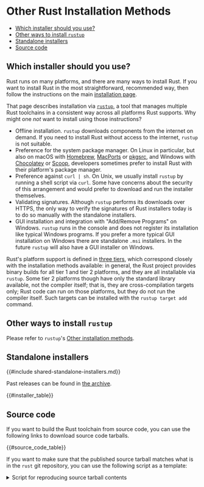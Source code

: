 # Other Rust Installation Methods

- [Which installer should you use?](#which)
- [Other ways to install `rustup`](#rustup)
- [Standalone installers](#standalone)
- [Source code](#source-code)

## Which installer should you use?

<span id="which"></span>

Rust runs on many platforms, and there are many ways to install Rust. If you
want to install Rust in the most straightforward, recommended way, then follow
the instructions on the main [installation page].

That page describes installation via [`rustup`], a tool that manages multiple
Rust toolchains in a consistent way across all platforms Rust supports. Why
might one _not_ want to install using those instructions?

- Offline installation. `rustup` downloads components from the internet on
  demand. If you need to install Rust without access to the internet, `rustup`
  is not suitable.
- Preference for the system package manager. On Linux in particular, but also on
  macOS with [Homebrew], [MacPorts] or [pkgsrc], and Windows with [Chocolatey]
  or [Scoop], developers sometimes prefer to install Rust with their platform's
  package manager.
- Preference against `curl | sh`. On Unix, we usually install `rustup` by
  running a shell script via `curl`. Some have concerns about the security of
  this arrangement and would prefer to download and run the installer
  themselves.
- Validating signatures. Although `rustup` performs its downloads over HTTPS,
  the only way to verify the signatures of Rust installers today is to do so
  manually with the standalone installers.
- GUI installation and integration with "Add/Remove Programs" on Windows.
  `rustup` runs in the console and does not register its installation like
  typical Windows programs. If you prefer a more typical GUI installation on
  Windows there are standalone `.msi` installers. In the future `rustup` will
  also have a GUI installer on Windows.

Rust's platform support is defined in [three tiers], which correspond closely
with the installation methods available: in general, the Rust project provides
binary builds for all tier 1 and tier 2 platforms, and they are all installable
via `rustup`. Some tier 2 platforms though have only the standard library
available, not the compiler itself; that is, they are cross-compilation targets
only; Rust code can run on those platforms, but they do not run the compiler
itself. Such targets can be installed with the `rustup target add` command.

## Other ways to install `rustup`

<span id="rustup"></span>

Please refer to `rustup`'s [Other installation
methods](https://rust-lang.github.io/rustup/installation/other.html).

## Standalone installers

<span id="standalone"></span>

{{#include shared-standalone-installers.md}}

Past releases can be found in [the archive].

<!--
`{{#installer_table}}` and `{{#source_code_table}}`
are generated at build time. Please refer to the `blacksmith` preprocessor for
what they each specifically generate.
-->

{{#installer_table}}

## Source code

If you want to build the Rust toolchain from source code, you can use the following
links to download source code tarballs.

{{#source_code_table}}

If you want to make sure that the published source tarball matches what is in the
`rust` git repository, you can use the following script as a template:

<details>
<summary>Script for reproducing source tarball contents</summary>

```bash
#!/bin/bash

set -e

# You can use either a commit SHA or a stable release version (e.g. 1.XY.Z)
TAG=a8cfc83801301c2b4f0fd030192e268eeb15d473
# TAG=1.77.1

# Clone Rust toolchain repository from GitHub
git clone https://github.com/rust-lang/rust
cd rust
git reset --hard ${TAG}

cat >config.toml << EOF
[rust]
# Use for a commit SHA
channel = "nightly"

# Use for a stable release
# channel = "stable"

[dist]
compression-formats = ["xz"]
compression-profile = "fast"
EOF

# Build the source tarball from git into build/dist/
./x dist rustc-src

# Download source tarball for a commit SHA
wget https://ci-artifacts.rust-lang.org/rustc-builds/${TAG}/rustc-nightly-src.tar.xz

# Download a source tarball for a stable release
# wget https://static.rust-lang.org/dist/rustc-${TAG}-src.tar.xz

# Decompress the tarballs and check if they're the same
xz --decompress rustc-*-src.tar.xz
xz --decompress build/dist/rustc-*-src.tar.xz
diff rustc-*-src.tar build/dist/rustc-*-src.tar
```

</details>

[installation page]: https://www.rust-lang.org/tools/install
[`rustup`]: https://github.com/rust-lang/rustup.rs
[other-rustup]: https://github.com/rust-lang/rustup.rs#other-installation-methods
[`rustup-init.exe`]: https://static.rust-lang.org/rustup/dist/i686-pc-windows-gnu/rustup-init.exe
[`rustup-init.sh`]: https://static.rust-lang.org/rustup/rustup-init.sh
[homebrew]: http://brew.sh/
[macports]: https://www.macports.org/
[pkgsrc]: https://pkgsrc.joyent.com/install-on-osx/
[chocolatey]: http://chocolatey.org/
[scoop]: https://scoop.sh/
[three tiers]: https://doc.rust-lang.org/nightly/rustc/platform-support.html
[the archive]: ../infra/archive-stable-version-installers.md
